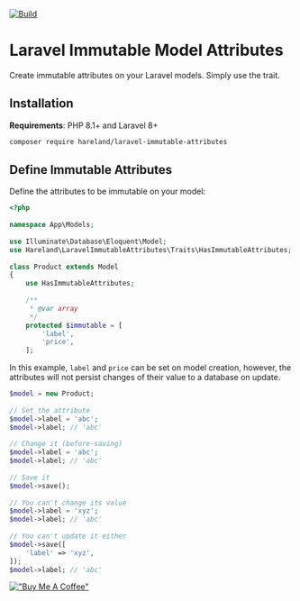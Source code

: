 [![Build](https://github.com/hareland/laravel-immutable-attributes/actions/workflows/pest.yml/badge.svg)](https://github.com/hareland/laravel-immutable-attributes/actions/workflows/pest.yml)

# Laravel Immutable Model Attributes

Create immutable attributes on your Laravel models. Simply use the trait.

## Installation

**Requirements**: PHP 8.1+ and Laravel 8+

```bash
composer require hareland/laravel-immutable-attributes
```


## Define Immutable Attributes

Define the attributes to be immutable on your model:

```php
<?php
 
namespace App\Models;
 
use Illuminate\Database\Eloquent\Model;
use Hareland\LaravelImmutableAttributes\Traits\HasImmutableAttributes;
 
class Product extends Model
{
    use HasImmutableAttributes;
    
    /**
     * @var array
     */
    protected $immutable = [
        'label',
        'price',
    ];
```

In this example, `label` and `price` can be set on model creation, however, the attributes will not persist changes of their value to a database on update.

```php
$model = new Product;
 
// Set the attribute 
$model->label = 'abc';
$model->label; // 'abc'
 
// Change it (before-saving)
$model->label = 'abc';
$model->label; // 'abc'
 
// Save it
$model->save();
 
// You can't change its value
$model->label = 'xyz';
$model->label; // 'abc'
 
// You can't update it either
$model->save([
    'label' => 'xyz',
]);
$model->label; // 'abc'
```

[!["Buy Me A Coffee"](https://www.buymeacoffee.com/assets/img/custom_images/orange_img.png)](https://www.buymeacoffee.com/hareland)

